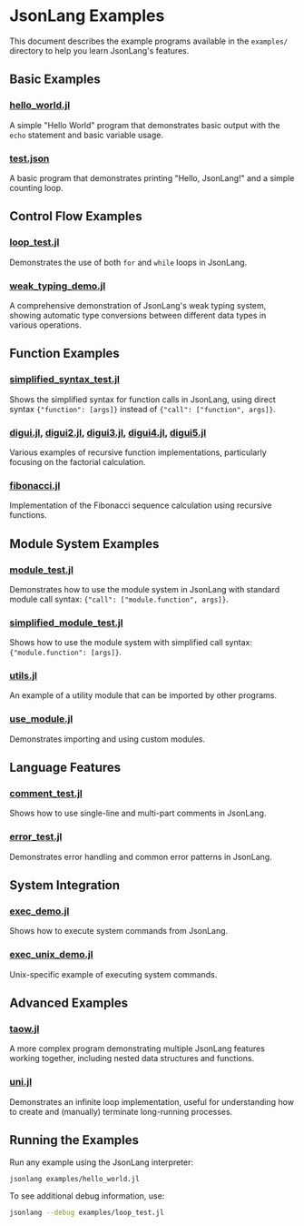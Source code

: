 # JsonLang Examples

This document describes the example programs available in the `examples/` directory to help you learn JsonLang's features.

## Basic Examples

### [hello_world.jl](../examples/hello_world.jl)
A simple "Hello World" program that demonstrates basic output with the `echo` statement and basic variable usage.

### [test.json](../examples/test.json)
A basic program that demonstrates printing "Hello, JsonLang!" and a simple counting loop.

## Control Flow Examples

### [loop_test.jl](../examples/loop_test.jl)
Demonstrates the use of both `for` and `while` loops in JsonLang.

### [weak_typing_demo.jl](../examples/weak_typing_demo.jl)
A comprehensive demonstration of JsonLang's weak typing system, showing automatic type conversions between different data types in various operations.

## Function Examples

### [simplified_syntax_test.jl](../examples/simplified_syntax_test.jl)
Shows the simplified syntax for function calls in JsonLang, using direct syntax `{"function": [args]}` instead of `{"call": ["function", args]}`.

### [digui.jl](../examples/digui.jl), [digui2.jl](../examples/digui2.jl), [digui3.jl](../examples/digui3.jl), [digui4.jl](../examples/digui4.jl), [digui5.jl](../examples/digui5.jl)
Various examples of recursive function implementations, particularly focusing on the factorial calculation.

### [fibonacci.jl](../examples/fibonacci.jl)
Implementation of the Fibonacci sequence calculation using recursive functions.

## Module System Examples

### [module_test.jl](../examples/module_test.jl)
Demonstrates how to use the module system in JsonLang with standard module call syntax: `{"call": ["module.function", args]}`.

### [simplified_module_test.jl](../examples/simplified_module_test.jl)
Shows how to use the module system with simplified call syntax: `{"module.function": [args]}`.

### [utils.jl](../examples/utils.jl)
An example of a utility module that can be imported by other programs.

### [use_module.jl](../examples/use_module.jl)
Demonstrates importing and using custom modules.

## Language Features

### [comment_test.jl](../examples/comment_test.jl)
Shows how to use single-line and multi-part comments in JsonLang.

### [error_test.jl](../examples/error_test.jl)
Demonstrates error handling and common error patterns in JsonLang.

## System Integration

### [exec_demo.jl](../examples/exec_demo.jl)
Shows how to execute system commands from JsonLang.

### [exec_unix_demo.jl](../examples/exec_unix_demo.jl)
Unix-specific example of executing system commands.

## Advanced Examples

### [taow.jl](../examples/taow.jl)
A more complex program demonstrating multiple JsonLang features working together, including nested data structures and functions.

### [uni.jl](../examples/uni.jl)
Demonstrates an infinite loop implementation, useful for understanding how to create and (manually) terminate long-running processes.

## Running the Examples

Run any example using the JsonLang interpreter:

```bash
jsonlang examples/hello_world.jl
```

To see additional debug information, use:

```bash
jsonlang --debug examples/loop_test.jl
``` 